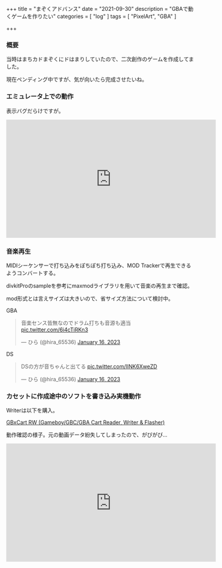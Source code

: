 +++
title = "まぞくアドバンス"
date = "2021-09-30"
description = "GBAで動くゲームを作りたい"
categories = [
    "log"
]
tags = [
    "PixelArt",
    "GBA"
]

+++



<!--more-->

### 概要 

当時はまちカドまぞくにドはまりしていたので、二次創作のゲームを作成してました。

現在ペンディング中ですが、気が向いたら完成させたいね。

### エミュレータ上での動作
表示バグだらけですが。

<div>
<iframe width="560" height="315" src="https://www.youtube.com/embed/kzuw1l1QM2M?si=SHZjvHkMWn-cBR84" title="YouTube video player" frameborder="0" allow="accelerometer; autoplay; clipboard-write; encrypted-media; gyroscope; picture-in-picture; web-share" referrerpolicy="strict-origin-when-cross-origin" allowfullscreen></iframe>
</div>

### 音楽再生
MIDIシーケンサーで打ち込みをぽちぽち打ち込み、MOD Trackerで再生できるようコンバートする。

divkitProのsampleを参考にmaxmodライブラリを用いて音楽の再生まで確認。

mod形式とは言えサイズは大きいので、省サイズ方法について検討中。

GBA

<div>
<blockquote class="twitter-tweet" data-media-max-width="560"><p lang="ja" dir="ltr">音楽センス皆無なのでドラム打ちも音源も適当 <a href="https://t.co/6i4cTiRKn3">pic.twitter.com/6i4cTiRKn3</a></p>&mdash; ひら (@hira_65536) <a href="https://twitter.com/hira_65536/status/1614998079941545985?ref_src=twsrc%5Etfw">January 16, 2023</a></blockquote> <script async src="https://platform.twitter.com/widgets.js" charset="utf-8"></script>
</div>

DS
<div>
<blockquote class="twitter-tweet" data-media-max-width="560"><p lang="ja" dir="ltr">DSの方が音ちゃんと出てる <a href="https://t.co/lINK6XweZD">pic.twitter.com/lINK6XweZD</a></p>&mdash; ひら (@hira_65536) <a href="https://twitter.com/hira_65536/status/1614998571602051074?ref_src=twsrc%5Etfw">January 16, 2023</a></blockquote> <script async src="https://platform.twitter.com/widgets.js" charset="utf-8"></script>
</div>

### カセットに作成途中のソフトを書き込み実機動作

Writerは以下を購入。

[GBxCart RW (Gameboy/GBC/GBA Cart Reader, Writer & Flasher)](https://shop.insidegadgets.com/product/gbxcart-rw/)

動作確認の様子。元の動画データ紛失してしまったので、がびがび...

<div>
<iframe width="560" height="315" src="https://www.youtube.com/embed/zrR7Nnhh8-w?si=_4erTZ_CpGNRJgJR" title="YouTube video player" frameborder="0" allow="accelerometer; autoplay; clipboard-write; encrypted-media; gyroscope; picture-in-picture; web-share" referrerpolicy="strict-origin-when-cross-origin" allowfullscreen></iframe>
</div>